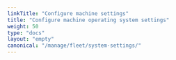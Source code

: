```yaml
---
linkTitle: "Configure machine settings"
title: "Configure machine operating system settings"
weight: 50
type: "docs"
layout: "empty"
canonical: "/manage/fleet/system-settings/"
---
```

